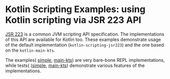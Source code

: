 
# Kotlin Scripting Examples: using Kotlin scripting via JSR 223 API

[JSR 223](https://docs.oracle.com/javase/8/docs/technotes/guides/scripting/) is a common JVM scripting API specification.
The implementations of this API are available for Kotlin too. These examples demonstrate usage of the default
implementation (`kotlin-scripting-jsr223`) and the one based on the `kotlin-main-kts`. 

The examples(
[simple](jsr223-simple/src/main/kotlin/org/jetbrains/kotlin/script/examples/jvm/jsr223/simple/repl.kt), 
[main-kts](jsr223-main-kts/src/main/kotlin/org/jetbrains/kotlin/script/examples/jvm/jsr223/mainKts/repl.kt)) 
are very bare-bone REPL implementations, while tests(
([simple](jsr223-simple/src/test/kotlin/org/jetbrains/kotlin/script/examples/jvm/jsr223/simple/test/simpleJsr223Test.kt), 
[main-kts](jsr223-main-kts/src/test/kotlin/org/jetbrains/kotlin/script/examples/jvm/jsr223/mainKts/test/mainKtsJsr223Test.kt)) 
demonstrate various features of the implementations. 
